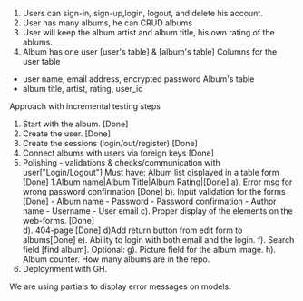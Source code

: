 1. Users can sign-in, sign-up,login, logout, and delete his account.
2. User has many albums, he can CRUD albums
3. User will keep the album artist and album title, his own rating of the ablums. 
4. Album has one user
[user's table] & [album's table]
Columns for the user table
- user name, email address, encrypted password
Album's table 
- album title, artist, rating, user_id

Approach with incremental testing steps
1. Start with the album. [Done]
2. Create the user. [Done]
3. Create the sessions (login/out/register) [Done]
4. Connect albums with users via foreign keys [Done]
5. Polishing - validations & checks/communication with user["Login/Logout"]
Must have:
Album list displayed in a table form [Done]
1.Album name|Album Title|Album Rating|[Done]
   a). Error msg for wrong password confirmation [Done]
   b). Input validation for the forms [Done]
       - Album name
       - Password
       - Password confirmation
       - Author name 
       - Username 
       - User email 
   c). Proper display of the elements on the web-forms. [Done]  
   d). 404-page [Done]
   d)Add return button from edit form to albums[Done]
   e). Ability to login with both email and the login.
   f). Search field [find album]. 
Optional:
   g). Picture field for the album image.
   h). Album counter. How many albums are in the repo.
6. Deploynment with GH.

We are using partials to display error messages on models.

